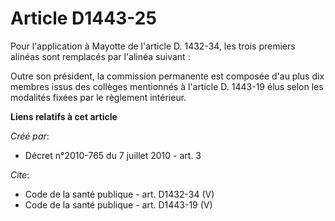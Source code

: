 # Article D1443-25

Pour l'application à Mayotte de l'article D. 1432-34, les trois premiers alinéas sont remplacés par l'alinéa suivant : 

Outre son président, la commission permanente est composée d'au plus dix membres issus des collèges mentionnés à l'article D.
1443-19 élus selon les modalités fixées par le règlement intérieur.

**Liens relatifs à cet article**

_Créé par_:

  - Décret n°2010-765 du 7 juillet 2010 - art. 3

_Cite_:

  - Code de la santé publique - art. D1432-34 (V)
  - Code de la santé publique - art. D1443-19 (V)
